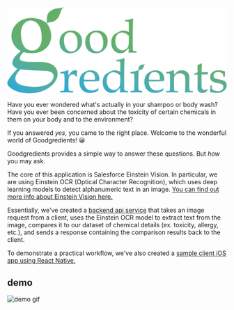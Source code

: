 ![Image of Logo](https://raw.githubusercontent.com/nw2021/Goodgredients/main/img/logo/KakaoTalk_Photo_2021-01-09-22-32-26.png)

Have you ever wondered what's actually in your shampoo or body wash?
Have you ever been concerned about the toxicity of certain chemicals in them on your body and to the environment?

If you answered *yes*, you came to the right place. 
Welcome to the wonderful world of Goodgredients! 😀

Goodgredients provides a simple way to answer these questions.
But *how* you may ask.

The core of this application is Salesforce Einstein Vision. In particular, we are using Einstein OCR (Optical Character Recognition), which uses deep learning models to detect alphanumeric text in an image. [You can find out more info about Einstein Vision here.](https://metamind.readme.io/docs/what-is-the-predictive-vision-service)

Essentially, we've created a [backend api service](https://github.com/nw2021/GoodgredientsBack) that takes an image request from a client, uses the Einstein OCR model to extract text from the image, compares it to our dataset of chemical details (ex. toxicity, allergy, etc.), and sends a response containing the comparison results back to the client.

To demonstrate a practical workflow, we've also created a [sample client iOS app using React Native.](https://github.com/nw2021/GoodgredientsFront)

## demo
![demo gif](img/goodgredientsdemo.gif)

